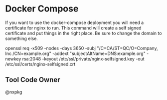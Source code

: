 # Docker Compose

If you want to use the docker-compose deployment you will need a certificate
for nginx to run. This command will create a self signed certificate and put
things in the right place. Be sure to change the domain to something else.

openssl req -x509 -nodes -days 3650 -subj "/C=CA/ST=QC/O=Company, Inc./CN=example.org" -addext "subjectAltName=DNS:example.org" -newkey rsa:2048 -keyout /etc/ssl/private/nginx-selfsigned.key -out /etc/ssl/certs/nginx-selfsigned.crt

## Tool Code Owner

@nxpkg
